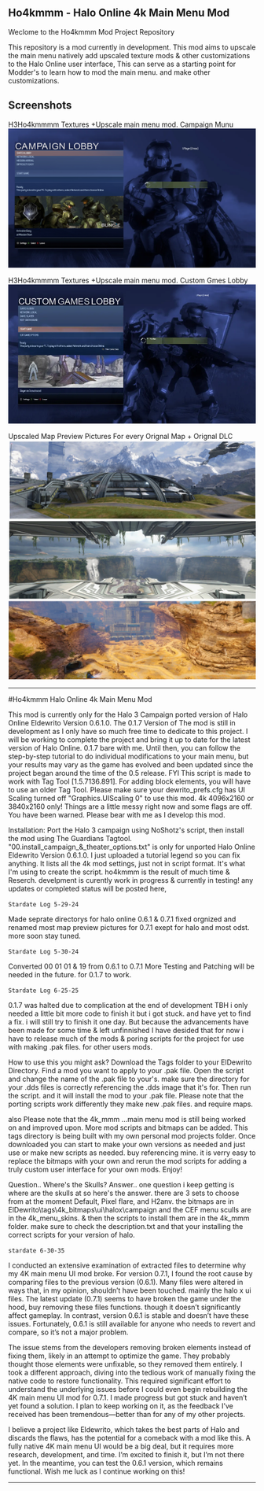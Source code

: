 ## Ho4kmmm -  Halo Online 4k Main Menu Mod

Weclome to the Ho4kmmm Mod Project Repository

This repository is a mod currently in development.
This mod aims to upscale the main menu natively add upscaled texture mods & other customizations to the Halo Online user interface,
This can serve as a starting point for Modder's  to learn how to mod the main menu. and make other customizations.

## Screenshots
H3Ho4kmmmm Textures +Upscale main menu mod. Campaign Munu
![Screenshot](https://github.com/jackrabbit72380/Ho4kmmm/blob/master/previews/Preview.png)

H3Ho4kmmmm Textures +Upscale main menu mod. Custom Gmes Lobby
![Screenshot](https://github.com/jackrabbit72380/Ho4kmmm/blob/master/previews/Preview0.png)

Upscaled Map Preview Pictures For every Orignal Map + Orignal DLC 
![Screenshot](https://github.com/jackrabbit72380/Ho4kmmm/blob/master/previews/Preview1.jpg)

_________________________________________________________________________________________________________________________

#Ho4kmmm Halo Online 4k Main Menu Mod

This mod is currently only for the Halo 3 Campaign ported version of Halo Online Eldewrito Version 0.6.1.0. The 0.1.7 Version of The mod is still in development as I only have so much free time to dedicate to this project. I will be working to complete the project and bring it up to date for the latest version of Halo Online. 0.1.7 bare with me.
Until then, you can follow the step-by-step tutorial to do individual modifications to your main menu, but your results may vary as the game has evolved and been updated since the project began around the time of the 0.5 release.
FYI This script is made to work with Tag Tool [1.5.7136.891]. For adding block elements, you will have to use an older Tag Tool.
Please make sure your dewrito_prefs.cfg has UI Scaling turned off "Graphics.UIScaling 0" to use this mod.
4k 4096x2160 or 3840x2160 only!
Things are a little messy right now and some flags are off. You have been warned.
Please bear with me as I develop this mod.

Installation: Port the Halo 3 campaign using NoShotz's script, then install the mod using The Guardians Tagtool.
"00.install_campaign_&_theater_options.txt" is only for unported Halo Online Eldewrito Version 0.6.1.0.
I just uploaded a tutorial legend so you can fix anything. It lists all the 4k mod settings, just not in script format. It's what I'm using to create the script. ho4kmmm is the result of much time & Reserch. develpment is curently work in progress & currently in testing! any updates or completed status will be posted here,

```Stardate Log 5-29-24```

Made seprate directorys for halo online 0.6.1 & 0.7.1 fixed orgnized and renamed most map preview pictures for 0.7.1 exept for halo and most odst.
more soon stay tuned.

```Stardate Log 5-30-24```

Converted 00 01 01 & 19 from 0.6.1 to 0.7.1 More Testing and Patching will be needed in the future. for 0.1.7 to work.

```Stardate Log 6-25-25```

0.1.7 was halted due to complication at the end of development TBH i only needed a little bit more code to finish it but i got stuck. and have yet to find a fix. i will still try to finish it one day. But because the advancements have been made for some time & left unfinnished I have desided that for now i have to release much of the mods & poring scripts for the project for use with making .pak files. for other users mods.

How to use this you might ask? Download the Tags folder to your ElDewrito Directory. Find a mod you want to apply to your .pak file. Open the script and change the name of the .pak file to your's. make sure the directory for your .dds files is correctly referencing the .dds image that it's for. Then run the script. and it will install the mod to your .pak file. Please note that the porting scripts work differently they make new .pak files. and require maps.

also Please note that the 4k_mmm ...main menu mod is still being worked on and improved upon. More mod scripts and bitmaps can be added. This tags directory is being built with my own personal mod projects folder. Once downloaded you can start to make your own versions as needed and just use or make new scripts as needed. buy referencing mine.
it is verry easy to replace the bitmaps with your own and rerun the mod scripts for adding a truly custom user interface for your own mods. Enjoy!

Question.. Where's the Skulls?
Answer..
 one question i keep getting is where are the skulls at so here's the answer. there are 3 sets to choose from at the moment Default, Pixel flare, and H2anv. the bitmaps are in ElDewrito\tags\4k_bitmaps\ui\halox\campaign and the CEF menu sculls are in the 4k_menu_skins. & then the scripts to install them are in the 4k_mmm folder.  make sure to check the description.txt and that your installing the correct scripts for your version of halo.

 ```stardate 6-30-35```
 
I conducted an extensive examination of extracted files to determine why my 4K main menu UI mod broke. For version 0.7.1, I found the root cause by comparing files to the previous version (0.6.1). Many files were altered in ways that, in my opinion, shouldn’t have been touched. mainly the halo x ui files. The latest update (0.7.1) seems to have broken the game under the hood, buy removing these files functions. though it doesn’t significantly affect gameplay. In contrast, version 0.6.1 is stable and doesn’t have these issues. Fortunately, 0.6.1 is still available for anyone who needs to revert and compare, so it’s not a major problem.

The issue stems from the developers removing broken elements instead of fixing them, likely in an attempt to optimize the game. They probably thought those elements were unfixable, so they removed them entirely. I took a different approach, diving into the tedious work of manually fixing the native code to restore functionality. This required significant effort to understand the underlying issues before I could even begin rebuilding the 4K main menu UI mod for 0.7.1. I made progress but got stuck and haven’t yet found a solution. I plan to keep working on it, as the feedback I’ve received has been tremendous—better than for any of my other projects.

I believe a project like Eldewrito, which takes the best parts of Halo and discards the flaws, has the potential for a comeback with a mod like this. A fully native 4K main menu UI would be a big deal, but it requires more research, development, and time. I’m excited to finish it, but I’m not there yet. In the meantime, you can test the 0.6.1 version, which remains functional. Wish me luck as I continue working on this!
__________________________________________________________________________________________________________________________
